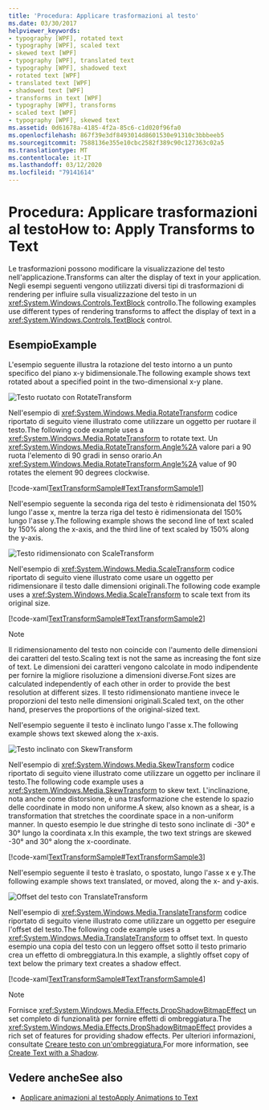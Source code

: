 ```yaml
---
title: 'Procedura: Applicare trasformazioni al testo'
ms.date: 03/30/2017
helpviewer_keywords:
- typography [WPF], rotated text
- typography [WPF], scaled text
- skewed text [WPF]
- typography [WPF], translated text
- typography [WPF], shadowed text
- rotated text [WPF]
- translated text [WPF]
- shadowed text [WPF]
- transforms in text [WPF]
- typography [WPF], transforms
- scaled text [WPF]
- typography [WPF], skewed text
ms.assetid: 0d61678a-4185-4f2a-85c6-c1d020f96fa0
ms.openlocfilehash: 867f39e3df8493014d8601530e91310c3bbbeeb5
ms.sourcegitcommit: 7588136e355e10cbc2582f389c90c127363c02a5
ms.translationtype: MT
ms.contentlocale: it-IT
ms.lasthandoff: 03/12/2020
ms.locfileid: "79141614"
---
```

# <a name="how-to-apply-transforms-to-text"></a><span data-ttu-id="45d7a-102">Procedura: Applicare trasformazioni al testo</span><span class="sxs-lookup"><span data-stu-id="45d7a-102">How to: Apply Transforms to Text</span></span>
<span data-ttu-id="45d7a-103">Le trasformazioni possono modificare la visualizzazione del testo nell'applicazione.</span><span class="sxs-lookup"><span data-stu-id="45d7a-103">Transforms can alter the display of text in your application.</span></span> <span data-ttu-id="45d7a-104">Negli esempi seguenti vengono utilizzati diversi tipi di trasformazioni di rendering per influire sulla visualizzazione del testo in un <xref:System.Windows.Controls.TextBlock> controllo.</span><span class="sxs-lookup"><span data-stu-id="45d7a-104">The following examples use different types of rendering transforms to affect the display of text in a <xref:System.Windows.Controls.TextBlock> control.</span></span>  
  
## <a name="example"></a><span data-ttu-id="45d7a-105">Esempio</span><span class="sxs-lookup"><span data-stu-id="45d7a-105">Example</span></span>  
 <span data-ttu-id="45d7a-106">L'esempio seguente illustra la rotazione del testo intorno a un punto specifico del piano x-y bidimensionale.</span><span class="sxs-lookup"><span data-stu-id="45d7a-106">The following example shows text rotated about a specified point in the two-dimensional x-y plane.</span></span>  
  
 ![Testo ruotato con RotateTransform](./media/how-to-apply-transforms-to-text/text-rotated-ninety-degrees.jpg)  
  
 <span data-ttu-id="45d7a-108">Nell'esempio di <xref:System.Windows.Media.RotateTransform> codice riportato di seguito viene illustrato come utilizzare un oggetto per ruotare il testo.</span><span class="sxs-lookup"><span data-stu-id="45d7a-108">The following code example uses a <xref:System.Windows.Media.RotateTransform> to rotate text.</span></span> <span data-ttu-id="45d7a-109">Un <xref:System.Windows.Media.RotateTransform.Angle%2A> valore pari a 90 ruota l'elemento di 90 gradi in senso orario.</span><span class="sxs-lookup"><span data-stu-id="45d7a-109">An <xref:System.Windows.Media.RotateTransform.Angle%2A> value of 90 rotates the element 90 degrees clockwise.</span></span>  
  
 [!code-xaml[TextTransformSample#TextTransformSample1](~/samples/snippets/csharp/VS_Snippets_Wpf/TextTransformSample/CS/Window1.xaml#texttransformsample1)]  
  
 <span data-ttu-id="45d7a-110">Nell'esempio seguente la seconda riga del testo è ridimensionata del 150% lungo l'asse x, mentre la terza riga del testo è ridimensionata del 150% lungo l'asse y.</span><span class="sxs-lookup"><span data-stu-id="45d7a-110">The following example shows the second line of text scaled by 150% along the x-axis, and the third line of text scaled by 150% along the y-axis.</span></span>  
  
 ![Testo ridimensionato con ScaleTransform](./media/how-to-apply-transforms-to-text/scaled-text-scaletransform.jpg)
  
 <span data-ttu-id="45d7a-112">Nell'esempio di <xref:System.Windows.Media.ScaleTransform> codice riportato di seguito viene illustrato come usare un oggetto per ridimensionare il testo dalle dimensioni originali.</span><span class="sxs-lookup"><span data-stu-id="45d7a-112">The following code example uses a <xref:System.Windows.Media.ScaleTransform> to scale text from its original size.</span></span>  
  
 [!code-xaml[TextTransformSample#TextTransformSample2](~/samples/snippets/csharp/VS_Snippets_Wpf/TextTransformSample/CS/Window1.xaml#texttransformsample2)]  
  
> [!NOTE]
> <span data-ttu-id="45d7a-113">Il ridimensionamento del testo non coincide con l'aumento delle dimensioni dei caratteri del testo.</span><span class="sxs-lookup"><span data-stu-id="45d7a-113">Scaling text is not the same as increasing the font size of text.</span></span> <span data-ttu-id="45d7a-114">Le dimensioni dei caratteri vengono calcolate in modo indipendente per fornire la migliore risoluzione a dimensioni diverse.</span><span class="sxs-lookup"><span data-stu-id="45d7a-114">Font sizes are calculated independently of each other in order to provide the best resolution at different sizes.</span></span> <span data-ttu-id="45d7a-115">Il testo ridimensionato mantiene invece le proporzioni del testo nelle dimensioni originali.</span><span class="sxs-lookup"><span data-stu-id="45d7a-115">Scaled text, on the other hand, preserves the proportions of the original-sized text.</span></span>  
  
 <span data-ttu-id="45d7a-116">Nell'esempio seguente il testo è inclinato lungo l'asse x.</span><span class="sxs-lookup"><span data-stu-id="45d7a-116">The following example shows text skewed along the x-axis.</span></span>  
  
 ![Testo inclinato con SkewTransform](./media/how-to-apply-transforms-to-text/skewed-transformed-text.jpg)

 <span data-ttu-id="45d7a-118">Nell'esempio di <xref:System.Windows.Media.SkewTransform> codice riportato di seguito viene illustrato come utilizzare un oggetto per inclinare il testo.</span><span class="sxs-lookup"><span data-stu-id="45d7a-118">The following code example uses a <xref:System.Windows.Media.SkewTransform> to skew text.</span></span> <span data-ttu-id="45d7a-119">L'inclinazione, nota anche come distorsione, è una trasformazione che estende lo spazio delle coordinate in modo non uniforme.</span><span class="sxs-lookup"><span data-stu-id="45d7a-119">A skew, also known as a shear, is a transformation that stretches the coordinate space in a non-uniform manner.</span></span> <span data-ttu-id="45d7a-120">In questo esempio le due stringhe di testo sono inclinate di -30° e 30° lungo la coordinata x.</span><span class="sxs-lookup"><span data-stu-id="45d7a-120">In this example, the two text strings are skewed -30° and 30° along the x-coordinate.</span></span>  
  
 [!code-xaml[TextTransformSample#TextTransformSample3](~/samples/snippets/csharp/VS_Snippets_Wpf/TextTransformSample/CS/Window1.xaml#texttransformsample3)]  
  
 <span data-ttu-id="45d7a-121">Nell'esempio seguente il testo è traslato, o spostato, lungo l'asse x e y.</span><span class="sxs-lookup"><span data-stu-id="45d7a-121">The following example shows text translated, or moved, along the x- and y-axis.</span></span>  
  
 ![Offset del testo con TranslateTransform](./media/how-to-apply-transforms-to-text/transformed-text-x-y-axis.jpg)
  
 <span data-ttu-id="45d7a-123">Nell'esempio di <xref:System.Windows.Media.TranslateTransform> codice riportato di seguito viene illustrato come utilizzare un oggetto per eseguire l'offset del testo.</span><span class="sxs-lookup"><span data-stu-id="45d7a-123">The following code example uses a <xref:System.Windows.Media.TranslateTransform> to offset text.</span></span> <span data-ttu-id="45d7a-124">In questo esempio una copia del testo con un leggero offset sotto il testo primario crea un effetto di ombreggiatura.</span><span class="sxs-lookup"><span data-stu-id="45d7a-124">In this example, a slightly offset copy of text below the primary text creates a shadow effect.</span></span>  
  
 [!code-xaml[TextTransformSample#TextTransformSample4](~/samples/snippets/csharp/VS_Snippets_Wpf/TextTransformSample/CS/Window1.xaml#texttransformsample4)]  
  
> [!NOTE]
> <span data-ttu-id="45d7a-125">Fornisce <xref:System.Windows.Media.Effects.DropShadowBitmapEffect> un set completo di funzionalità per fornire effetti di ombreggiatura.</span><span class="sxs-lookup"><span data-stu-id="45d7a-125">The <xref:System.Windows.Media.Effects.DropShadowBitmapEffect> provides a rich set of features for providing shadow effects.</span></span> <span data-ttu-id="45d7a-126">Per ulteriori informazioni, consultate [Creare testo con un'ombreggiatura.](how-to-create-text-with-a-shadow.md)</span><span class="sxs-lookup"><span data-stu-id="45d7a-126">For more information, see [Create Text with a Shadow](how-to-create-text-with-a-shadow.md).</span></span>  
  
## <a name="see-also"></a><span data-ttu-id="45d7a-127">Vedere anche</span><span class="sxs-lookup"><span data-stu-id="45d7a-127">See also</span></span>

- [<span data-ttu-id="45d7a-128">Applicare animazioni al testo</span><span class="sxs-lookup"><span data-stu-id="45d7a-128">Apply Animations to Text</span></span>](how-to-apply-animations-to-text.md)
